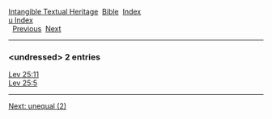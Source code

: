 [Intangible Textual Heritage](../../index)  [Bible](../index) 
[Index](index)   
[u Index](_u_)  
  [Previous](c11919)  [Next](c11921) 

------------------------------------------------------------------------

### &lt;undressed&gt; 2 entries

[Lev 25:11](../kjv/lev025.htm#011)  
[Lev 25:5](../kjv/lev025.htm#005)  

------------------------------------------------------------------------

[Next: unequal (2)](c11921)
